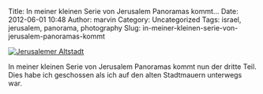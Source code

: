 Title: In meiner kleinen Serie von Jerusalem Panoramas kommt...
Date: 2012-06-01 10:48
Author: marvin
Category: Uncategorized
Tags: israel, jerusalem, panorama, photography
Slug: in-meiner-kleinen-serie-von-jerusalem-panoramas-kommt

[![Jerusalemer Altstadt](http://farm8.staticflickr.com/7104/7306960558_4ef6b21c4e_c.jpg)](http://www.flickr.com/photos/marvinxsteadfast/7306960558/ "Jerusalemer Altstadt by marvinxsteadfast, on Flickr, via Patr")

In meiner kleinen Serie von Jerusalem Panoramas kommt nun der dritte
Teil. Dies habe ich geschossen als ich auf den alten Stadtmauern
unterwegs war.
